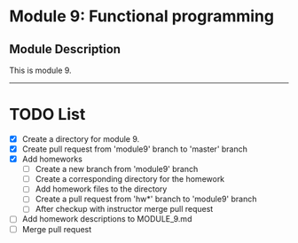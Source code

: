 # Module 9: Functional programming

## Module Description
This is module 9.


---

# TODO List

- [x] Create a directory for module 9.
- [x] Create pull request from 'module9' branch to 'master' branch
- [x] Add homeworks
  - [ ] Create a new branch from 'module9' branch
  - [ ] Create a corresponding directory for the homework
  - [ ] Add homework files to the directory
  - [ ] Create a pull request from 'hw*' branch to 'module9' branch
  - [ ] After checkup with instructor merge pull request
- [ ] Add homework descriptions to MODULE_9.md
- [ ] Merge pull request
